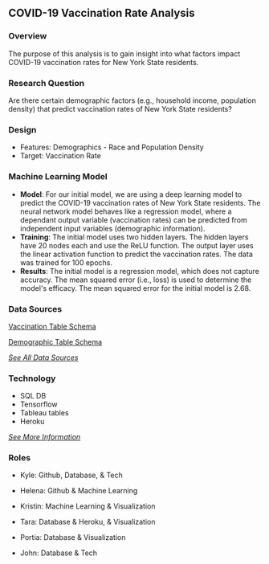 ## **COVID-19 Vaccination Rate Analysis**

### Overview
The purpose of this analysis is to gain insight into what factors impact COVID-19 vaccination rates for New York State residents. 

### Research Question
Are there certain demographic factors (e.g., household income, population density) that predict vaccination rates of New York State residents?

### Design
* Features: Demographics - Race and Population Density
* Target: Vaccination Rate


### Machine Learning Model
* **Model**: For our initial model, we are using a deep learning model to predict the COVID-19 vaccination rates of New York State residents. The neural network model behaves like a regression model, where a dependant output variable (vaccination rates) can be predicted from independent input variables (demographic information). 
* **Training**: The initial model uses two hidden layers. The hidden layers have 20 nodes each and use the ReLU function. The output layer uses the linear activation function to predict the vaccination rates. The data was trained for 100 epochs. 
* **Results**: The initial model is a regression model, which does not capture accuracy. The mean squared error (i.e., loss) is used to determine the model's efficacy. The mean squared error for the initial model is 2.68. 


### Data Sources

[Vaccination Table Schema](https://github.com/Anoobis5/COVID_GeoJSON_FinalProject/blob/main/Resources/Vacc_Data_Schema.csv) <br/>

[Demographic Table Schema](https://github.com/Anoobis5/COVID_GeoJSON_FinalProject/blob/main/Resources/census_data_schema.csv) <br/>

[*See All Data Sources*](https://github.com/Anoobis5/COVID_GeoJSON_FinalProject/tree/main/Resources) <br/>

### Technology
* SQL DB
* Tensorflow
* Tableau tables
* Heroku

[*See More Information*](https://github.com/Anoobis5/COVID_GeoJSON_FinalProject/blob/main/Technology.md)

### Roles

* Kyle: Github, Database, & Tech

* Helena: Github & Machine Learning

* Kristin: Machine Learning & Visualization

* Tara: Database & Heroku, & Visualization

* Portia: Database & Visualization

* John: Database & Tech

